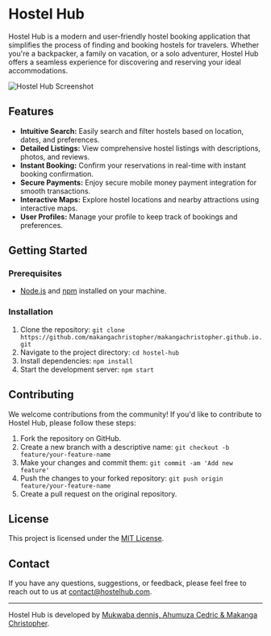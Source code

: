 # Hostel Hub

Hostel Hub is a modern and user-friendly hostel booking application that simplifies the process of finding and booking hostels for travelers. Whether you're a backpacker, a family on vacation, or a solo adventurer, Hostel Hub offers a seamless experience for discovering and reserving your ideal accommodations.

![Hostel Hub Screenshot](screenshot.png)

## Features

- **Intuitive Search:** Easily search and filter hostels based on location, dates, and preferences.
- **Detailed Listings:** View comprehensive hostel listings with descriptions, photos, and reviews.
- **Instant Booking:** Confirm your reservations in real-time with instant booking confirmation.
- **Secure Payments:** Enjoy secure mobile money payment integration for smooth transactions.
- **Interactive Maps:** Explore hostel locations and nearby attractions using interactive maps.
- **User Profiles:** Manage your profile to keep track of bookings and preferences.

## Getting Started

### Prerequisites

- [Node.js](https://nodejs.org/) and [npm](https://www.npmjs.com/) installed on your machine.

### Installation

1. Clone the repository: `git clone https://github.com/makangachristopher/makangachristopher.github.io.git`
2. Navigate to the project directory: `cd hostel-hub`
3. Install dependencies: `npm install`
4. Start the development server: `npm start`

## Contributing

We welcome contributions from the community! If you'd like to contribute to Hostel Hub, please follow these steps:

1. Fork the repository on GitHub.
2. Create a new branch with a descriptive name: `git checkout -b feature/your-feature-name`
3. Make your changes and commit them: `git commit -am 'Add new feature'`
4. Push the changes to your forked repository: `git push origin feature/your-feature-name`
5. Create a pull request on the original repository.

## License

This project is licensed under the [MIT License](LICENSE).

## Contact

If you have any questions, suggestions, or feedback, please feel free to reach out to us at [contact@hostelhub.com](mailto:contact@hostelhub.com).

---

Hostel Hub is developed by [Mukwaba dennis, Ahumuza Cedric & Makanga Christopher](https://your-website.com).
